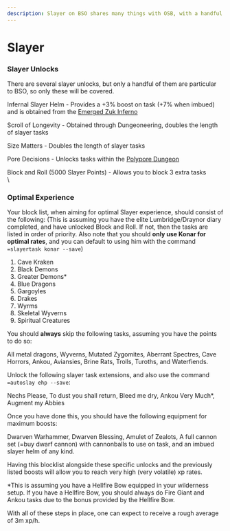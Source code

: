 ```yaml
---
description: Slayer on BSO shares many things with OSB, with a handful of key differences.
---
```


# Slayer

### Slayer Unlocks

There are several slayer unlocks, but only a handful of them are particular to BSO, so only these will be covered.

Infernal Slayer Helm - Provides a +3% boost on task (+7% when imbued) and is obtained from the [Emerged Zuk Inferno](https://bso-wiki.oldschool.gg/minigames/emerged-zuk-inferno)

Scroll of Longevity - Obtained through Dungeoneering, doubles the length of slayer tasks

Size Matters - Doubles the length of slayer tasks

Pore Decisions - Unlocks tasks within the [Polypore Dungeon](https://bso-wiki.oldschool.gg/custom-items/custom-monsters#polypore-dungeon)

Block and Roll (5000 Slayer Points) - Allows you to block 3 extra tasks\
\


### Optimal Experience

Your block list, when aiming for optimal Slayer experience, should consist of the following: (This is assuming you have the elite Lumbridge/Draynor diary completed, and have unlocked Block and Roll. If not, then the tasks are listed in order of priority. Also note that you should **only use Konar for optimal rates**, and you can default to using him with the command `=slayertask konar --save`)

1. Cave Kraken
2. Black Demons
3. Greater Demons\*
4. Blue Dragons
5. Gargoyles
6. Drakes
7. Wyrms
8. Skeletal Wyverns
9. Spiritual Creatures

You should **always** skip the following tasks, assuming you have the points to do so:

All metal dragons, Wyverns, Mutated Zygomites, Aberrant Spectres, Cave Horrors, Ankou, Aviansies, Brine Rats, Trolls, Turoths, and Waterfiends.&#x20;

Unlock the following slayer task extensions, and also use the command `=autoslay ehp --save`:

Nechs Please, To dust you shall return, Bleed me dry, Ankou Very Much\*, Augment my Abbies

Once you have done this, you should have the following equipment for maximum boosts:

Dwarven Warhammer, Dwarven Blessing, Amulet of Zealots, A full cannon set (=buy dwarf cannon) with cannonballs to use on task, and an imbued slayer helm of any kind.

Having this blocklist alongside these specific unlocks and the previously listed boosts will allow you to reach very high (very volatile) xp rates.&#x20;

\*This is assuming you have a Hellfire Bow equipped in your wilderness setup. If you have a Hellfire Bow, you should always do Fire Giant and Ankou tasks due to the bonus provided by the Hellfire Bow.&#x20;

With all of these steps in place, one can expect to receive a rough average of 3m xp/h.

